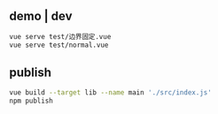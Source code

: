 ## demo | dev

```bash
vue serve test/边界固定.vue
vue serve test/normal.vue
```

## publish

```bash
vue build --target lib --name main './src/index.js'
npm publish
```
